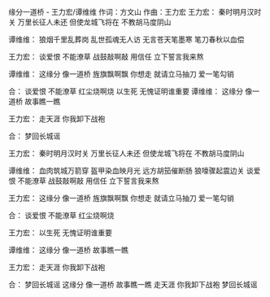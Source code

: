 缘分一道桥 - 王力宏/谭维维
作词：方文山
作曲：王力宏
王力宏：
秦时明月汉时关
万里长征人未还
但使龙城飞将在
不教胡马度阴山

谭维维：
狼烟千里乱葬岗
乱世孤魂无人访
无言苍天笔墨寒
笔刀春秋以血偿

王力宏：
谈爱恨 不能潦草
战鼓敲啊敲
用信任 立下誓言我来熬

谭维维：
这缘分 像一道桥
旌旗飘啊飘
你想走
就请立马抽刀
爱一笔勾销

合：
谈爱恨 不能潦草
红尘烧啊烧
以生死 无愧证明谁重要
谭维维：
这缘分 像一道桥
故事瞧一瞧

王力宏：
走天涯
你我卸下战袍

合：
梦回长城谣

王力宏：
秦时明月汉时关
万里长征人未还
但使龙城飞将在
不教胡马度阴山

谭维维：
血肉筑城万箭穿
盔甲染血映月光
远方胡笳催断肠
狼嚎骤起震边关
谈爱恨 不能潦草
战鼓敲啊敲
用信任 立下誓言我来熬

王力宏：
这缘分 像一道桥
旌旗飘啊飘
你想走
就请立马抽刀
爱一笔勾销

合：
谈爱恨 不能潦草
红尘烧啊烧

王力宏：
以生死 无愧证明谁重要

谭维维：
这缘分 像一道桥
故事瞧一瞧

王力宏：
走天涯
你我卸下战袍

合：
梦回长城谣
这缘分 像一道桥
故事瞧一瞧
走天涯
你我卸下战袍
梦回长城谣
